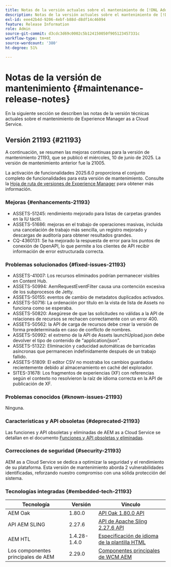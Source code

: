 ```yaml
---
title: Notas de la versión actuales sobre el mantenimiento de [!DNL Adobe Experience Manager] as a Cloud Service.
description: Notas de la versión actuales sobre el mantenimiento de [!DNL Adobe Experience Manager] as a Cloud Service.
exl-id: eee42b4d-9206-4ebf-b88d-d8df14c46094
feature: Release Information
role: Admin
source-git-commit: d3cdc3d69c0002c5b124150050f905123457331c
workflow-type: tm+mt
source-wordcount: '380'
ht-degree: 51%

---
```



# Notas de la versión de mantenimiento {#maintenance-release-notes}

En la siguiente sección se describen las notas de la versión técnicas actuales sobre el mantenimiento de Experience Manager as a Cloud Service.

## Versión 21193 {#21193}

A continuación, se resumen las mejoras continuas para la versión de mantenimiento 21193, que se publicó el miércoles, 10 de junio de 2025. La versión de mantenimiento anterior fue la 21005.

La activación de funcionalidades 2025.6.0 proporciona el conjunto completo de funcionalidades para esta versión de mantenimiento. Consulte la [Hoja de ruta de versiones de Experience Manager](https://experienceleague.adobe.com/es/docs/experience-manager-release-information/aem-release-updates/update-releases-roadmap) para obtener más información.

### Mejoras {#enhancements-21193}

* ASSETS-51245: rendimiento mejorado para listas de carpetas grandes en la IU táctil.
* ASSETS-51686: mejoras en el trabajo de operaciones masivas, incluida una cancelación de trabajo más sencilla, un registro mejorado y descargas de auditoría para obtener resultados grandes.
* CQ-4360131: Se ha mejorado la respuesta de error para los puntos de conexión de OpenAPI, lo que permite a los clientes de API recibir información de error estructurada correcta.

### Problemas solucionados {#fixed-issues-21193}

* ASSETS-41007: Los recursos eliminados podrían permanecer visibles en Content Hub.
* ASSETS-50994: AemRequestEventFilter causa una contención excesiva de los subprocesos de Jetty.
* ASSETS-50155: eventos de cambio de metadatos duplicados activados.
* ASSETS-50716: La ordenación por título en la vista de lista de Assets no funciona como se esperaba.
* ASSETS-50820: Asegúrese de que las solicitudes no válidas a la API de relaciones de recursos se rechacen correctamente con un error 400.
* ASSETS-50562: la API de carga de recursos debe crear la versión de forma predeterminada en caso de conflicto de nombres.
* ASSETS-50992: el extremo de la API de Assets launchUpload.json debe devolver el tipo de contenido de &quot;application/json&quot;.
* ASSETS-51322: Eliminación y caducidad automáticas de barricadas asíncronas que permanecen indefinidamente después de un trabajo fallido.
* ASSETS-51809: El editor CSV no mostraba los cambios guardados recientemente debido al almacenamiento en caché del explorador.
* SITES-31678: Los fragmentos de experiencias (XF) con referencias según el contexto no resolvieron la raíz de idioma correcta en la API de publicación de XF.


### Problemas conocidos {#known-issues-21193}

Ninguna.

### Características y API obsoletas {#deprecated-21193}

Las funciones y API obsoletas y eliminadas de AEM as a Cloud Service se detallan en el documento [Funciones y API obsoletas y eliminadas](/help/release-notes/deprecated-removed-features.md).

### Correcciones de seguridad {#security-21193}

AEM as a Cloud Service se dedica a optimizar la seguridad y el rendimiento de su plataforma. Esta versión de mantenimiento aborda 2 vulnerabilidades identificadas, reforzando nuestro compromiso con una sólida protección del sistema.

### Tecnologías integradas {#embedded-tech-21193}

| Tecnología | Versión | Vínculo |
|---|---|---|
| AEM Oak | 1.80.0 | [API Oak 1.80.0 API](https://www.javadoc.io/doc/org.apache.jackrabbit/oak-api/1.80.0/index.html) |
| API AEM SLING | 2.27.6 | [API de Apache Sling 2.27.6 API](https://www.javadoc.io/doc/org.apache.sling/org.apache.sling.api/latest/index.html) |
| AEM HTL | 1.4.28-1.4.0 | [Especificación de idioma de la plantilla HTML](https://github.com/adobe/htl-spec) |
| Los componentes principales de AEM | 2.29.0 | [Componentes principales de WCM AEM](https://github.com/adobe/aem-core-wcm-components) |
